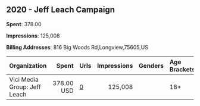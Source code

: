 ## 2020 - Jeff Leach Campaign 
**Spent**: 378.00

**Impressions**: 125,008

**Billing Addresses**: 816 Big Woods Rd,Longview,75605,US

|Organization|Spent|Urls|Impressions|Genders|Age Brackets|Country Codes|
|:---|---:|:---|---:|:---|:---|:---|
|Vici Media Group: Jeff Leach|378.00 USD|[0](https://www.snap.com/political-ads/asset/b35448278942a801c5a78863c9bd9a5ece74907b8c81568c5f3251252ba1b5af?mediaType=mp4)|125,008||18+|united states|
